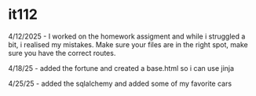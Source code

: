 # it112

4/12/2025 - I worked on the homework assigment and while i struggled a bit, i realised my mistakes. Make sure your files are in the right spot, make sure you have the correct routes.

4/18/25 - added the fortune and created a base.html so i can use jinja


4/25/25 - added the sqlalchemy and added some of my favorite cars